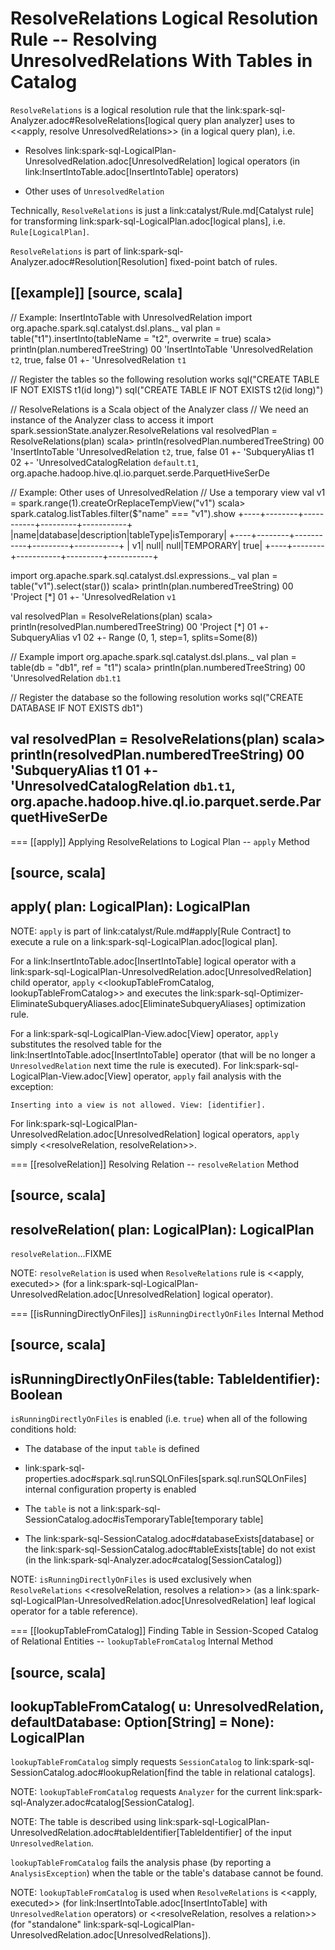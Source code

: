 # ResolveRelations Logical Resolution Rule -- Resolving UnresolvedRelations With Tables in Catalog

`ResolveRelations` is a logical resolution rule that the link:spark-sql-Analyzer.adoc#ResolveRelations[logical query plan analyzer] uses to <<apply, resolve UnresolvedRelations>> (in a logical query plan), i.e.

* Resolves link:spark-sql-LogicalPlan-UnresolvedRelation.adoc[UnresolvedRelation] logical operators (in link:InsertIntoTable.adoc[InsertIntoTable] operators)

* Other uses of `UnresolvedRelation`

Technically, `ResolveRelations` is just a link:catalyst/Rule.md[Catalyst rule] for transforming link:spark-sql-LogicalPlan.adoc[logical plans], i.e. `Rule[LogicalPlan]`.

`ResolveRelations` is part of link:spark-sql-Analyzer.adoc#Resolution[Resolution] fixed-point batch of rules.

[[example]]
[source, scala]
----
// Example: InsertIntoTable with UnresolvedRelation
import org.apache.spark.sql.catalyst.dsl.plans._
val plan = table("t1").insertInto(tableName = "t2", overwrite = true)
scala> println(plan.numberedTreeString)
00 'InsertIntoTable 'UnresolvedRelation `t2`, true, false
01 +- 'UnresolvedRelation `t1`

// Register the tables so the following resolution works
sql("CREATE TABLE IF NOT EXISTS t1(id long)")
sql("CREATE TABLE IF NOT EXISTS t2(id long)")

// ResolveRelations is a Scala object of the Analyzer class
// We need an instance of the Analyzer class to access it
import spark.sessionState.analyzer.ResolveRelations
val resolvedPlan = ResolveRelations(plan)
scala> println(resolvedPlan.numberedTreeString)
00 'InsertIntoTable 'UnresolvedRelation `t2`, true, false
01 +- 'SubqueryAlias t1
02    +- 'UnresolvedCatalogRelation `default`.`t1`, org.apache.hadoop.hive.ql.io.parquet.serde.ParquetHiveSerDe

// Example: Other uses of UnresolvedRelation
// Use a temporary view
val v1 = spark.range(1).createOrReplaceTempView("v1")
scala> spark.catalog.listTables.filter($"name" === "v1").show
+----+--------+-----------+---------+-----------+
|name|database|description|tableType|isTemporary|
+----+--------+-----------+---------+-----------+
|  v1|    null|       null|TEMPORARY|       true|
+----+--------+-----------+---------+-----------+

import org.apache.spark.sql.catalyst.dsl.expressions._
val plan = table("v1").select(star())
scala> println(plan.numberedTreeString)
00 'Project [*]
01 +- 'UnresolvedRelation `v1`

val resolvedPlan = ResolveRelations(plan)
scala> println(resolvedPlan.numberedTreeString)
00 'Project [*]
01 +- SubqueryAlias v1
02    +- Range (0, 1, step=1, splits=Some(8))

// Example
import org.apache.spark.sql.catalyst.dsl.plans._
val plan = table(db = "db1", ref = "t1")
scala> println(plan.numberedTreeString)
00 'UnresolvedRelation `db1`.`t1`

// Register the database so the following resolution works
sql("CREATE DATABASE IF NOT EXISTS db1")

val resolvedPlan = ResolveRelations(plan)
scala> println(resolvedPlan.numberedTreeString)
00 'SubqueryAlias t1
01 +- 'UnresolvedCatalogRelation `db1`.`t1`, org.apache.hadoop.hive.ql.io.parquet.serde.ParquetHiveSerDe
----

=== [[apply]] Applying ResolveRelations to Logical Plan -- `apply` Method

[source, scala]
----
apply(
  plan: LogicalPlan): LogicalPlan
----

NOTE: `apply` is part of link:catalyst/Rule.md#apply[Rule Contract] to execute a rule on a link:spark-sql-LogicalPlan.adoc[logical plan].

For a link:InsertIntoTable.adoc[InsertIntoTable] logical operator with a link:spark-sql-LogicalPlan-UnresolvedRelation.adoc[UnresolvedRelation] child operator, `apply` <<lookupTableFromCatalog, lookupTableFromCatalog>> and executes the link:spark-sql-Optimizer-EliminateSubqueryAliases.adoc[EliminateSubqueryAliases] optimization rule.

For a link:spark-sql-LogicalPlan-View.adoc[View] operator, `apply` substitutes the resolved table for the link:InsertIntoTable.adoc[InsertIntoTable] operator (that will be no longer a `UnresolvedRelation` next time the rule is executed). For link:spark-sql-LogicalPlan-View.adoc[View] operator, `apply` fail analysis with the exception:

```
Inserting into a view is not allowed. View: [identifier].
```

For link:spark-sql-LogicalPlan-UnresolvedRelation.adoc[UnresolvedRelation] logical operators, `apply` simply <<resolveRelation, resolveRelation>>.

=== [[resolveRelation]] Resolving Relation -- `resolveRelation` Method

[source, scala]
----
resolveRelation(
  plan: LogicalPlan): LogicalPlan
----

`resolveRelation`...FIXME

NOTE: `resolveRelation` is used when `ResolveRelations` rule is <<apply, executed>> (for a link:spark-sql-LogicalPlan-UnresolvedRelation.adoc[UnresolvedRelation] logical operator).

=== [[isRunningDirectlyOnFiles]] `isRunningDirectlyOnFiles` Internal Method

[source, scala]
----
isRunningDirectlyOnFiles(table: TableIdentifier): Boolean
----

`isRunningDirectlyOnFiles` is enabled (i.e. `true`) when all of the following conditions hold:

* The database of the input `table` is defined

* link:spark-sql-properties.adoc#spark.sql.runSQLOnFiles[spark.sql.runSQLOnFiles] internal configuration property is enabled

* The `table` is not a link:spark-sql-SessionCatalog.adoc#isTemporaryTable[temporary table]

* The link:spark-sql-SessionCatalog.adoc#databaseExists[database] or the link:spark-sql-SessionCatalog.adoc#tableExists[table] do not exist (in the link:spark-sql-Analyzer.adoc#catalog[SessionCatalog])

NOTE: `isRunningDirectlyOnFiles` is used exclusively when `ResolveRelations` <<resolveRelation, resolves a relation>> (as a link:spark-sql-LogicalPlan-UnresolvedRelation.adoc[UnresolvedRelation] leaf logical operator for a table reference).

=== [[lookupTableFromCatalog]] Finding Table in Session-Scoped Catalog of Relational Entities -- `lookupTableFromCatalog` Internal Method

[source, scala]
----
lookupTableFromCatalog(
  u: UnresolvedRelation,
  defaultDatabase: Option[String] = None): LogicalPlan
----

`lookupTableFromCatalog` simply requests `SessionCatalog` to link:spark-sql-SessionCatalog.adoc#lookupRelation[find the table in relational catalogs].

NOTE: `lookupTableFromCatalog` requests `Analyzer` for the current link:spark-sql-Analyzer.adoc#catalog[SessionCatalog].

NOTE: The table is described using link:spark-sql-LogicalPlan-UnresolvedRelation.adoc#tableIdentifier[TableIdentifier] of the input `UnresolvedRelation`.

`lookupTableFromCatalog` fails the analysis phase (by reporting a `AnalysisException`) when the table or the table's database cannot be found.

NOTE: `lookupTableFromCatalog` is used when `ResolveRelations` is <<apply, executed>> (for link:InsertIntoTable.adoc[InsertIntoTable] with `UnresolvedRelation` operators) or <<resolveRelation, resolves a relation>> (for "standalone" link:spark-sql-LogicalPlan-UnresolvedRelation.adoc[UnresolvedRelations]).
